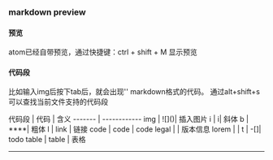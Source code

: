 ### markdown preview

#### 预览

   atom已经自带预览，通过快捷键：ctrl + shift + M 显示预览

#### 代码段

   比如输入img后按下tab后，就会出现'![]()' markdown格式的代码。
   通过alt+shift+s 可以查找当前文件支持的代码段

   代码段   | 代码     | 含义
   ------- | ------------
   img    | ![]\(\)| 插入图片
   i | i| 斜体
   b | ****| 粗体
   l | link | 链接
   code | code | code
   legal | | 版本信息
   lorem | |
   t | -[]| todo
   table | table | 表格


  ********
   ```

   ```
